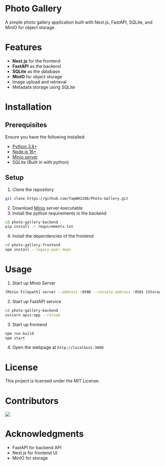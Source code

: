 # Photo Gallery
A simple photo gallery application built with Next.js, FastAPI, SQLite, and MinIO for object storage.

# Features
- **Next.js** for the frontend
- **FastAPI** as the backend
- **SQLite** as the database
- **MinIO** for object storage
- Image upload and retrieval
- Metadata storage using SQLite

# Installation
## Prerequisites
Ensure you have the following installed:
- [Python 3.8+](https://www.python.org/downloads/)
- [Node.js 16+](https://nodejs.org/en)
- [Minio server](https://min.io/docs/minio/windows/index.html) 
- SQLite (Built in with python)

## Setup
1. Clone the repository
 ```sh
git clone https://github.com/YapWH1208/Photo-Gallery.git
 ```
2. Download [Minio](https://min.io/docs/minio/windows/index.html) server executable
3. Install the python requirements in the backend
 ```sh
 cd photo-gallery-backend
 pip install -r requirements.txt
 ```
4. Install the dependencies of the frontend
 ```sh
cd photo-gallery-frontend
npm install --legacy-peer-deps
 ```

# Usage
1. Start up Minio Server
 ```sh
[Minio Filepath] server --address :9500 --console-address :9501 [Storage Folderpath]
 ```
2. Start up FastAPI service
 ```sh
 cd photo-gallery-backend
 uvicorn apis:app --reload
 ```
3. Start up frontend
```sh
npm run build
npm start
```
4. Open the webpage at `http://localhost:3000`

# License
This project is licensed under the MIT License.

# Contributors
<a href="https://github.com/YapWH1208/Photo-Gallery/graphs/contributors">
  <img src="https://contrib.rocks/image?repo=YapWH1208/Photo-Gallery" />
</a>

# Acknowledgments
- FastAPI for backend API
- Next.js for frontend UI
- MinIO for storage
